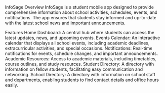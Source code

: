 InfoSage
Overview
InfoSage is a student mobile app designed to provide comprehensive information about school activities, schedules, events, and notifications. The app ensures that students stay informed and up-to-date with the latest school news and important announcements.

Features
Home Dashboard: A central hub where students can access the latest updates, news, and upcoming events.
Events Calendar: An interactive calendar that displays all school events, including academic deadlines, extracurricular activities, and special occasions.
Notifications: Real-time notifications for events, schedule changes, and important announcements.
Academic Resources: Access to academic materials, including timetables, course outlines, and study resources.
Student Directory: A directory with information on fellow students, facilitating easy communication and networking.
School Directory: A directory with information on school staff and departments, enabling students to find contact details and office hours easily.
